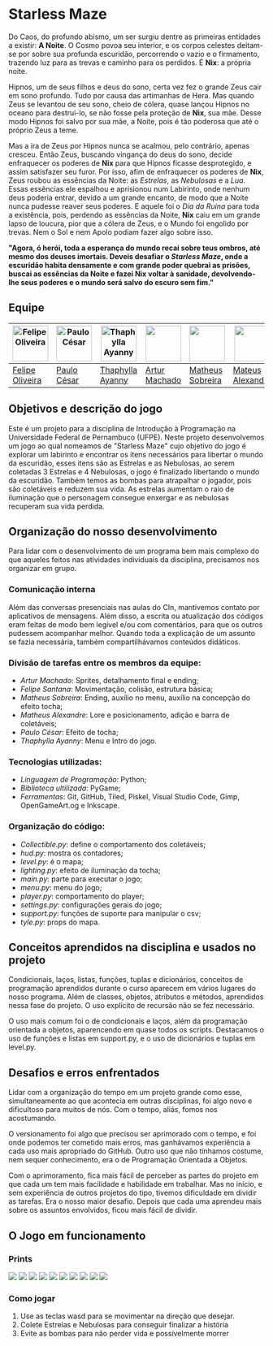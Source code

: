 # Starless Maze
Do Caos, do profundo abismo, um ser surgiu dentre as primeiras entidades a existir: **A Noite**. O Cosmo povoa seu interior, e os corpos celestes deitam-se por sobre sua profunda escuridão, percorrendo o vazio e o firmamento, trazendo luz para as trevas e caminho para os perdidos. É **Nix**: a própria noite.

Hipnos, um de seus filhos e deus do sono, certa vez fez o grande Zeus cair em sono profundo. Tudo por causa das artimanhas de Hera. Mas quando Zeus se levantou de seu sono, cheio de cólera, quase lançou Hipnos no oceano para destruí-lo, se não fosse pela proteção de **Nix**, sua mãe. Desse modo Hipnos foi salvo por sua mãe, a Noite, pois é tão poderosa que até o próprio Zeus a teme.

Mas a ira de Zeus por Hipnos nunca se acalmou, pelo contrário, apenas cresceu. Então Zeus, buscando vingança do deus do sono, decide enfraquecer os poderes de **Nix** para que Hipnos ficasse desprotegido, e assim satisfazer seu furor. Por isso, afim de enfraquecer os poderes de **Nix**, Zeus roubou as essências da Noite: as *Estrelas*, as *Nebulosas* e a *Lua*. Essas essências ele espalhou e aprisionou num Labirinto, onde nenhum deus poderia entrar, devido a um grande encanto, de modo que a Noite nunca pudesse reaver seus poderes. E aquele foi o *Dia da Ruína* para toda a existência, pois, perdendo as essências da Noite, **Nix** caiu em um grande lapso de loucura, pior que a cólera de Zeus, e o Mundo foi engolido por trevas. Nem o Sol e nem Apolo podiam fazer algo sobre isso.

**"Agora, ó herói, toda a esperança do mundo recai sobre teus ombros, até mesmo dos deuses imortais. Deveis desafiar o *Starless Maze*, onde a escuridão habita densamente e com grande poder quebrai as prisões, buscai as essências da Noite e fazei Nix voltar à sanidade, devolvendo-lhe seus poderes e o mundo será salvo do escuro sem fim."**

## Equipe
|<img src='https://avatars.githubusercontent.com/u/98993176?v=4' alt='Felipe Oliveira' width='70' heigth = '70'> | <img src='https://avatars.githubusercontent.com/u/175709055?v=4' alt='Paulo César' width='70' heigth = '70'>| <img src='https://avatars.githubusercontent.com/u/167444133?v=4' alt='Thaphylla Ayanny' width='70' heigth = '70'> | <img src='https://avatars.githubusercontent.com/u/92330100?v=4' width='70' heigth = '70'> |<img src='https://avatars.githubusercontent.com/u/176044570?v=4' width='70' heigth = '70'>    |<img src='https://avatars.githubusercontent.com/u/176046281?v=4' width='70' heigth = '70'>    |
|--------------------------------------------------------------------------------------------------------------- | ----------------------------------------------------------------------------------------------------------- | ----------------------------------------------------------------------------------------------------------------- |--------------|----------------|------------    |
|[Felipe Oliveira](https://github.com/feelps-1)                                                                  | [Paulo César](https://github.com/paulo-cesar-pereira)                                                       | [Thaphylla Ayanny](https://github.com/tatudep)                                                                    | [Artur Machado](https://github.com/Artur-Mac)|[Matheus Sobreira](https://github.com/Mhtz-01)|[Mateus Alexandre](https://github.com/Alexslec)|             |

## Objetivos e descrição do jogo
Este é um projeto para a disciplina de Introdução à Programação na Universidade Federal de Pernambuco (UFPE). Neste projeto desenvolvemos um jogo ao qual nomeamos de "Starless Maze" cujo objetivo do jogo é explorar um labirinto e encontrar os itens necessários para libertar o mundo da escuridão, esses itens são as Estrelas e as Nebulosas, ao serem coletadas 3 Estrelas e 4 Nebulosas, o jogo é finalizado libertando o mundo da escuridão. Também temos as bombas para atrapalhar o jogador, pois são coletáveis e reduzem sua vida. As estrelas aumentam o raio de iluminação que o personagem consegue enxergar e as nebulosas recuperam sua vida perdida.

## Organização do nosso desenvolvimento

Para lidar com o desenvolvimento de um programa bem mais complexo do que aqueles feitos nas atividades individuais da disciplina, precisamos nos organizar em grupo.

### Comunicação interna

Além das conversas presenciais nas aulas do CIn, mantivemos contato por aplicativos de mensagens. Além disso, a escrita ou atualização dos códigos eram feitas de modo bem legível e/ou com comentários, para que os outros pudessem acompanhar melhor. Quando toda a explicação de um assunto se fazia necessária, também compartilhávamos conteúdos didáticos.

### Divisão de tarefas entre os membros da equipe:
- *Artur Machado*: Sprites, detalhamento final e ending;
- *Felipe Santana*: Movimentação, colisão, estrutura básica;
- *Matheus Sobreira*: Ending, auxílio no menu, auxílio na concepção do efeito tocha;
- *Matheus Alexandre*: Lore e posicionamento, adição e barra de coletáveis;
- *Paulo César*: Efeito de tocha;
- *Thaphylla Ayanny*: Menu e Intro do jogo.

### Tecnologias utilizadas:
- *Linguagem de Programação*: Python;
- *Biblioteca ultilizada*: PyGame;
- *Ferramentas*: Git, GitHub, Tiled, Piskel, Visual Studio Code, Gimp, OpenGameArt.og e Inkscape.

### Organização do código:
- *Collectible.py*: define o comportamento dos coletáveis;
- *hud.py*: mostra os contadores;
- *level.py*: é o mapa;
- *lighting.py*: efeito de iluminação da tocha;
- *main.py*: parte para executar o jogo;
- *menu.py*: menu do jogo;
- *player.py*: comportamento do player;
- *settings.py*: configurações gerais do jogo;
- *support.py*: funções de suporte para manipular o csv;
- *tyle.py*: props do mapa.

## Conceitos aprendidos na disciplina e usados no projeto

Condicionais, laços, listas, funções, tuplas e dicionários, conceitos de programação aprendidos durante o curso aparecem em vários lugares do nosso programa. Além de classes, objetos, atributos e métodos, aprendidos nessa fase do projeto. O uso explícito de recursão não se fez necessário.

O uso mais comum foi o de condicionais e laços, além da programação orientada a objetos, aparencendo em quase todos os scripts. Destacamos o uso de funções e listas em support.py, e o uso de dicionários e tuplas em level.py.

## Desafios e erros enfrentados

Lidar com a organização do tempo em um projeto grande como esse, simultaneamente ao que acontecia em outras disciplinas, foi algo novo e dificultoso para muitos de nós. Com o tempo, aliás, fomos nos acostumando.

O versionamento foi algo que precisou ser aprimorado com o tempo, e foi onde podemos ter cometido mais erros, mas ganhávamos experiência a cada uso mais apropriado do GitHub. Outro uso que não tínhamos costume, nem sequer conhecimento, era o de Programação Orientada a Objetos.

Com o aprimoramento, fica mais fácil de perceber as partes do projeto em que cada um tem mais facilidade e habilidade em trabalhar. Mas no início, e sem experiência de outros projetos do tipo, tivemos dificuldade em dividir as tarefas. Era o nosso maior desafio. Depois que cada uma aprendeu mais sobre os assuntos envolvidos, ficou mais fácil de dividir.

## O Jogo em funcionamento

### Prints
![](assets/prints/print0.jpeg)
![](assets/prints/print1.jpeg)
![](assets/prints/print2.jpeg)
![](assets/prints/print3.jpeg)
![](assets/prints/print4.jpeg)
![](assets/prints/print5.jpeg)
![](assets/prints/print6.jpeg)
![](assets/prints/print7.jpeg)
![](assets/prints/print8.jpeg)
![](assets/prints/print9.jpeg)

### Como jogar
1. Use as teclas wasd para se movimentar na direção que desejar.
2. Colete Estrelas e Nebulosas para conseguir finalizar a história
3. Evite as bombas para não perder vida e possívelmente morrer
